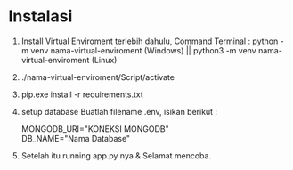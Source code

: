 # Instalasi 

1. Install Virtual Enviroment terlebih dahulu, Command Terminal : python -m venv nama-virtual-enviroment (Windows) || python3 -m venv nama-virtual-enviroment (Linux)
2. ./nama-virtual-enviroment/Script/activate
3. pip.exe install -r requirements.txt
4. setup database Buatlah filename .env, isikan berikut :
   
   MONGODB_URI="KONEKSI MONGODB" <br>
   DB_NAME="Nama Database"
   
5. Setelah itu running app.py nya & Selamat mencoba.   
